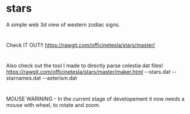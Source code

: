# stars
A simple web 3d view of western zodiac signs.
#
Check IT OUT!! https://rawgit.com/officinetesla/stars/master/
#
Also check out the tool I made to directly parse celestia dat files! https://rawgit.com/officinetesla/stars/master/maker.html 
--stars.dat
--starnames.dat
--asterism.dat

#
MOUSE WARINING - 
In the current stage of developement it now needs a mouse with wheel, to rotate and zoom.
